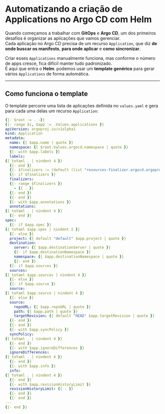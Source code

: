 # Automatizando a criação de Applications no Argo CD com Helm

Quando começamos a trabalhar com **GitOps** e **Argo CD**, um dos primeiros desafios é organizar as aplicações que vamos gerenciar.  
Cada aplicação no Argo CD precisa de um recurso `Application`, que diz **de onde buscar os manifests**, **para onde aplicar** e **como sincronizar**.  

Criar esses `Applications` manualmente funciona, mas conforme o número de apps cresce, fica difícil manter tudo padronizado.  
É aqui que entra o **Helm**: podemos usar um **template genérico** para gerar vários `Applications` de forma automática.  

---

## Como funciona o template

O template percorre uma lista de aplicações definida no `values.yaml` e gera para cada uma delas um recurso `Application`:

```yaml
{{- $root := . -}}
{{- range $i, $app := .Values.applications }}
apiVersion: argoproj.io/v1alpha1
kind: Application
metadata:
  name: {{ $app.name | quote }}
  namespace: {{ $root.Values.argocd.namespace | quote }}
  {{- with $app.labels }}
  labels:
{{ toYaml . | nindent 4 }}
  {{- end }}
  {{- $finalizers := (default (list "resources-finalizer.argocd.argoproj.io") $app.finalizers) }}
  {{- if $finalizers }}
  finalizers:
  {{- range $finalizers }}
    - {{ . }}
  {{- end }}
  {{- end }}
  {{- with $app.annotations }}
  annotations:
{{ toYaml . | nindent 4 }}
  {{- end }}
spec:
  {{- if $app.spec }}
{{ toYaml $app.spec | nindent 2 }}
  {{- else }}
  project: {{ default "default" $app.project | quote }}
  destination:
    server: {{ $app.destinationServer | quote }}
    {{- if $app.destinationNamespace }}
    namespace: {{ $app.destinationNamespace | quote }}
    {{- end }}
  {{- if $app.sources }}
  sources:
{{ toYaml $app.sources | nindent 4 }}
  {{- else }}
  {{- if $app.source }}
  source:
{{ toYaml $app.source | nindent 4 }}
  {{- else }}
  source:
    repoURL: {{ $app.repoURL | quote }}
    path: {{ $app.path | quote }}
    targetRevision: {{ default "HEAD" $app.targetRevision | quote }}
  {{- end }}
  {{- end }}
  {{- with $app.syncPolicy }}
  syncPolicy:
{{ toYaml . | nindent 4 }}
  {{- end }}
  {{- with $app.ignoreDifferences }}
  ignoreDifferences:
{{ toYaml . | nindent 4 }}
  {{- end }}
  {{- with $app.info }}
  info:
{{ toYaml . | nindent 4 }}
  {{- end }}
  {{- with $app.revisionHistoryLimit }}
  revisionHistoryLimit: {{ . }}
  {{- end }}
  {{- end }}
---
{{- end }}
